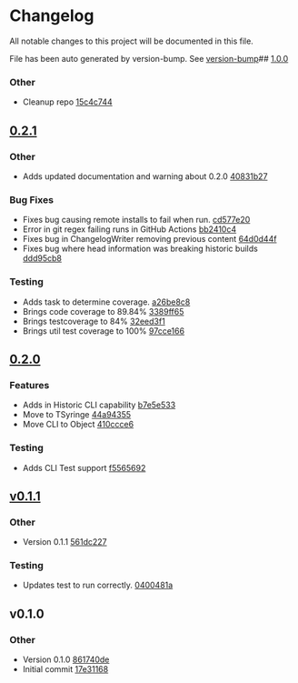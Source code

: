 # Changelog

All notable changes to this project will be documented in this file.

File has been auto generated by version-bump. See
[version-bump](https://deno.land/x/version_bump)## [1.0.0](https://github.com/jhechtf/version-bump/compare/0.2.1..1.0.0)


### Other

- Cleanup repo
  [15c4c744](https://github.com/jhechtf/version-bump/commit/15c4c744ea7a395b2163971eb7d1bc23d9a7a910)

## [0.2.1](https://github.com/jhechtf/version-bump/compare/0.2.0..0.2.1)


### Other

- Adds updated documentation and warning about 0.2.0
  [40831b27](https://github.com/jhechtf/version-bump/commit/40831b27c4e258fb7616a1f42d398f3d139856bf)


### Bug Fixes

- Fixes bug causing remote installs to fail when run.
  [cd577e20](https://github.com/jhechtf/version-bump/commit/cd577e20bcc1fd58532e1c6cf3e7ccce3496d507)
- Error in git regex failing runs in GitHub Actions
  [bb2410c4](https://github.com/jhechtf/version-bump/commit/bb2410c4703528443910b4ed5abd89ee5027a886)
- Fixes bug in ChangelogWriter removing previous content
  [64d0d44f](https://github.com/jhechtf/version-bump/commit/64d0d44f564efa4c9c509e90e31586ec0e127190)
- Fixes bug where head information was breaking historic builds
  [ddd95cb8](https://github.com/jhechtf/version-bump/commit/ddd95cb84397807c589bc47e570f8d6728bbb235)


### Testing

- Adds task to determine coverage.
  [a26be8c8](https://github.com/jhechtf/version-bump/commit/a26be8c819f42e8aa58c6933e768ef34bbe86ba9)
- Brings code coverage to 89.84%
  [3389ff65](https://github.com/jhechtf/version-bump/commit/3389ff65479587c9b35c22ea87c69153c7964f3d)
- Brings testcoverage to 84%
  [32eed3f1](https://github.com/jhechtf/version-bump/commit/32eed3f13c6464d090281aa41a20b2bbd20ad8fa)
- Brings util test coverage to 100%
  [97cce166](https://github.com/jhechtf/version-bump/commit/97cce166de698723fbbfba0761ffd38237d607b0)

## [0.2.0](https://github.com/jhechtf/version-bump/compare/v0.1.1..0.2.0)

### Features

- Adds in Historic CLI capability
  [b7e5e533](https://github.com/jhechtf/version-bump/commit/b7e5e533225ef5ce578c2a2668ca8412be68c0b8)
- Move to TSyringe
  [44a94355](https://github.com/jhechtf/version-bump/commit/44a943556044c9a9ca1401caa75e004ca7eb51cc)
- Move CLI to Object
  [410ccce6](https://github.com/jhechtf/version-bump/commit/410ccce603fd1c76f0b8c7e41c0ac317638b5ca3)

### Testing

- Adds CLI Test support
  [f5565692](https://github.com/jhechtf/version-bump/commit/f556569216e57dc7cdbee792f55a6bb885ac4394)

## [v0.1.1](https://github.com/jhechtf/version-bump/compare/v0.1.0..v0.1.1)

### Other

- Version 0.1.1
  [561dc227](https://github.com/jhechtf/version-bump/commit/561dc227f92008af56c8ecd8fdbf944c6517b5dc)

### Testing

- Updates test to run correctly.
  [0400481a](https://github.com/jhechtf/version-bump/commit/0400481abfc55ad549c7e31f12fd76d8bd09128f)

## v0.1.0

### Other

- Version 0.1.0
  [861740de](https://github.com/jhechtf/version-bump/commit/861740de617436376907937edd9b87d0f01011d5)
- Initial commit
  [17e31168](https://github.com/jhechtf/version-bump/commit/17e3116854dd3e6be508fd7277c4f586c4c39cc1)
